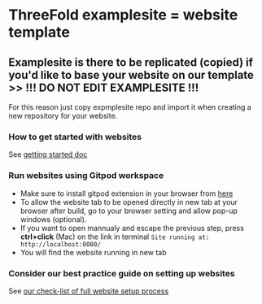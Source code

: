 
# ThreeFold examplesite = website template

## Examplesite is there to be replicated (copied) if you'd like to base your website on our template >> !!! DO NOT EDIT EXAMPLESITE !!!

For this reason just copy expmplesite repo and import it when creating a new repository for your website.

### How to get started with websites

See [getting started doc](https://github.com/threefoldfoundation/www_examplesite/blob/development/manual/install.md)

### Run websites using Gitpod workspace
 - Make sure to install gitpod extension in your browser from [here](https://www.gitpod.io/docs/browser-extension/)
 - To allow the website tab to be opened directly in new tab at your browser after build, go to your browser setting and allow pop-up windows (optional).
 - If you want to open mannualy and escape the previous step, press **ctrl+click** (Mac) on the link in terminal ``` Site running at: http://localhost:8080/  ```
 - You will find the website running in new tab

### Consider our best practice guide on setting up websites

See [our check-list of full website setup process](https://github.com/threefoldfoundation/www_examplesite/blob/development/manual/website_setup_checklist.md)


